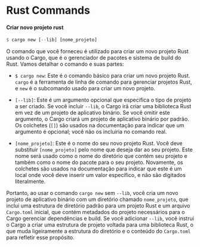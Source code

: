 # Rust Commands

#### Criar novo projeto rust

```rust
$ cargo new [--lib] [nome_projeto]
```

O comando que você forneceu é utilizado para criar um novo projeto Rust usando o Cargo, que é o gerenciador de pacotes e sistema de build do Rust. Vamos detalhar o comando e suas partes:

- `$ cargo new`: Este é o comando básico para criar um novo projeto Rust. `cargo` é a ferramenta de linha de comando para gerenciar projetos Rust, e `new` é o subcomando usado para criar um novo projeto.

- `[--lib]`: Este é um argumento opcional que especifica o tipo de projeto a ser criado. Se você incluir `--lib`, o Cargo irá criar uma biblioteca Rust em vez de um projeto de aplicativo binário. Se você omitir este argumento, o Cargo criará um projeto de aplicativo binário por padrão. Os colchetes (`[]`) são usados na documentação para indicar que um argumento é opcional; você não os incluiria no comando real.

- `[nome_projeto]`: Este é o nome do seu novo projeto Rust. Você deve substituir `[nome_projeto]` pelo nome que deseja dar ao seu projeto. Este nome será usado como o nome do diretório que contém seu projeto e também como o nome do pacote para o seu projeto. Novamente, os colchetes são usados na documentação para indicar que este é um local onde você deve inserir um valor específico, e não são digitados literalmente.

Portanto, ao usar o comando `cargo new` sem `--lib`, você cria um novo projeto de aplicativo binário com um diretório chamado `nome_projeto`, que inclui uma estrutura de diretório padrão para um projeto Rust e um arquivo `Cargo.toml` inicial, que contém metadados do projeto necessários para o Cargo gerenciar dependências e build. Se você adicionar `--lib`, você instrui o Cargo a criar uma estrutura de projeto voltada para uma biblioteca Rust, o que muda ligeiramente a estrutura do diretório e o conteúdo do `Cargo.toml` para refletir esse propósito.